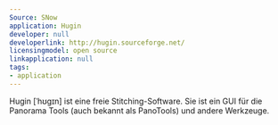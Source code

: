 ```yaml
---
Source: SNow
application: Hugin
developer: null
developerlink: http://hugin.sourceforge.net/
licensingmodel: open source
linkapplication: null
tags:
- application
---
```

Hugin [ˈhʊɡɪn] ist eine freie Stitching-Software. Sie ist ein GUI für die Panorama Tools (auch bekannt als PanoTools) und andere Werkzeuge.
